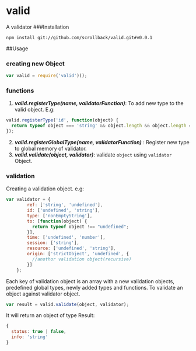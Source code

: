 valid
=====

A validator
###Installation

```npm install git://github.com/scrollback/valid.git#v0.0.1```

##Usage

### creating new Object
``` javascript 
var valid = require('valid')();
```

### functions
1. ***valid.registerType(name, validatorFunction)***: To add new type to the valid object.
  E.g: 
```javascript
valid.registerType('id', function(object) {
  return typeof object === 'string' && object.length && object.length === 32;
});

```
2. ***valid.registerGlobalType(name, validatorFunction)*** : Register new type to global memory of validator.
3. ***valid.validate(object, validator)***: validate ```object``` using ```validator``` Object.

### validation 
Creating a validation object.
e.g:
``` javascript
var validator = {
        ref: ['string', 'undefined'],
        id: ['undefined', 'string'],
        type: ['nonEmptyString'],
        to: [function(object) {
          return typeof object !== "undefined";
        }],
        time: ['undefined', 'number'],
        session: ['string'],
        resource: ['undefined', 'string'],
        origin: ['strictObject', 'undefined', {
          //anothor validation object(recursive)
        }]
    };
```
Each key of validation object is an array with a new validation objects, predefined global types, newly added types and functions.
To validate an object against validator object.
``` javascript 
var result = valid.validate(object, validator); 
```
It will return an object of type Result:
```javascript
{ 
  status: true | false,
  info: 'string'
}
```

